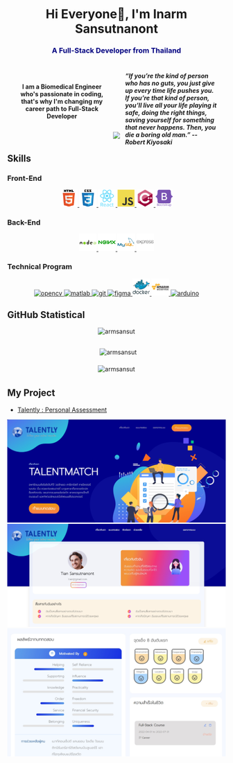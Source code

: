 <h1 align="center">Hi Everyone👋, I'm Inarm Sansutnanont</h1>
<h3 style= "color : #000080" align="center">A Full-Stack Developer from Thailand</h3>

<div style= " margin : 20px; margin-Top : 20px; display : flex; justify-content : center; align-items : center">
        <h4 style = "text-align : center; width : 400px; height : 100px; margin-right : 20px;  transform : translateY(25%)">I am a Biomedical Engineer who's passionate in coding, that's why I'm changing my career path to Full-Stack Developer</h4>
        <h4 style = "font-style : italic; width : 400px; height : 100px; margin-left : 20px;">“If you’re the kind of person who has no guts, you just give up every time life pushes you. If you’re that kind of person, you’ll live all your life playing it safe, doing the right things, saving yourself for something that never happens. Then, you die a boring old man.” -- Robert Kiyosaki</h4>
</div>

<p align="center">
    <img  width = "650px"  src ="https://images.unsplash.com/photo-1504805572947-34fad45aed93?ixlib=rb-1.2.1&ixid=MnwxMjA3fDB8MHxwaG90by1wYWdlfHx8fGVufDB8fHx8&auto=format&fit=crop&w=1170&q=80"/>
</p>

## Skills

### Front-End

<p align="center">
     <a href="https://www.w3.org/html/" target="_blank" rel="noreferrer"> 
            <img src="https://raw.githubusercontent.com/devicons/devicon/master/icons/html5/html5-original-wordmark.svg" alt="html5" width="40" height="40"/> </a>
    <a href="https://www.w3schools.com/css/" target="_blank" rel="noreferrer"> 
            <img src="https://raw.githubusercontent.com/devicons/devicon/master/icons/css3/css3-original-wordmark.svg" alt="css3" width="40" height="40"/> </a> 
     <a margin = "55px" href="https://reactjs.org/" target="_blank" rel="noreferrer"> 
                <img src="https://raw.githubusercontent.com/devicons/devicon/master/icons/react/react-original-wordmark.svg" alt="react" width="40" height="40"/> </a> 
     <a href="https://developer.mozilla.org/en-US/docs/Web/JavaScript" target="_blank" rel="noreferrer"> 
            <img src="https://raw.githubusercontent.com/devicons/devicon/master/icons/javascript/javascript-original.svg" alt="javascript" width="40" height="40"/> </a> 
    <a href="https://www.w3schools.com/cpp/" target="_blank" rel="noreferrer"> 
            <img src="https://raw.githubusercontent.com/devicons/devicon/master/icons/cplusplus/cplusplus-original.svg" alt="cplusplus" width="40" height="40"/> </a> 
    <a href="https://getbootstrap.com" target="_blank" rel="noreferrer"> 
            <img src="https://raw.githubusercontent.com/devicons/devicon/master/icons/bootstrap/bootstrap-plain-wordmark.svg" alt="bootstrap" width="40" height="40"/> </a> 
</p>

### Back-End 

<p align="center">
    <a href="https://nodejs.org" target="_blank" rel="noreferrer"> 
            <img src="https://raw.githubusercontent.com/devicons/devicon/master/icons/nodejs/nodejs-original-wordmark.svg" alt="nodejs" width="40" height="40"/> </a> 
    <a href="https://www.nginx.com" target="_blank" rel="noreferrer"> 
            <img src="https://raw.githubusercontent.com/devicons/devicon/master/icons/nginx/nginx-original.svg" alt="nginx" width="40" height="40"/> </a> 
    <a href="https://www.mysql.com/" target="_blank" rel="noreferrer"> 
            <img src="https://raw.githubusercontent.com/devicons/devicon/master/icons/mysql/mysql-original-wordmark.svg" alt="mysql" width="40" height="40"/> </a> 
    <a href="https://expressjs.com" target="_blank" rel="noreferrer"> 
            <img src="https://raw.githubusercontent.com/devicons/devicon/master/icons/express/express-original-wordmark.svg" alt="express" width="40" height="40"/> </a> 
      
</p>

### Technical Program

<p align="center">
    <a href="https://opencv.org/" target="_blank" rel="noreferrer"> 
            <img src="https://www.vectorlogo.zone/logos/opencv/opencv-icon.svg" alt="opencv" width="40" height="40"/> </a> 
    <a href="https://www.mathworks.com/" target="_blank" rel="noreferrer"> 
            <img src="https://upload.wikimedia.org/wikipedia/commons/2/21/Matlab_Logo.png" alt="matlab" width="40" height="40"/> </a> 
    <a href="https://git-scm.com/" target="_blank" rel="noreferrer"> 
            <img src="https://www.vectorlogo.zone/logos/git-scm/git-scm-icon.svg" alt="git" width="40" height="40"/> </a> 
    <a href="https://www.figma.com/" target="_blank" rel="noreferrer"> 
            <img src="https://www.vectorlogo.zone/logos/figma/figma-icon.svg" alt="figma" width="40" height="40"/> </a> 
    <a href="https://www.docker.com/" target="_blank" rel="noreferrer"> 
            <img src="https://raw.githubusercontent.com/devicons/devicon/master/icons/docker/docker-original-wordmark.svg" alt="docker" width="40" height="40"/> </a>
    <a href="https://aws.amazon.com" target="_blank" rel="noreferrer"> 
            <img src="https://raw.githubusercontent.com/devicons/devicon/master/icons/amazonwebservices/amazonwebservices-original-wordmark.svg" alt="aws" width="40" height="40"/> </a> 
     <a href="https://www.arduino.cc/" target="_blank" rel="noreferrer"> 
            <img src="https://cdn.worldvectorlogo.com/logos/arduino-1.svg" alt="arduino" width="40" height="40"/> </a> 
     
</p>

## GitHub Statistical

<p align="center" >
        <img src="https://github-readme-stats.vercel.app/api/top-langs?username=armsansut&show_icons=true&locale=en&layout=compact" alt="armsansut" />
</p>
<div style= "display: flex; flex-direction: column; justify-content : center; align-items: center">
        <p style = "margin : 15px">&nbsp
                <img align="center" src="https://github-readme-stats.vercel.app/api?username=armsansut&show_icons=true&locale=en" alt="armsansut" />
        </p>
        <p style = "margin : 5px">
                <img align="center" src="https://github-readme-streak-stats.herokuapp.com/?user=armsansut&" alt="armsansut" />
        </p>

</div>



## My Project

- [ Talently : Personal Assessment](http://54.179.56.185/)
<div>
        <img src = "https://github.com/ArmSanSut/ArmSanSut/blob/master/images/1657594553445.jpg"/>
        <img src = "https://github.com/ArmSanSut/ArmSanSut/blob/master/images/1657594583225.jpg"/>
        <img src = "https://github.com/ArmSanSut/ArmSanSut/blob/master/images/1657594611676.jpg" />
</div>


